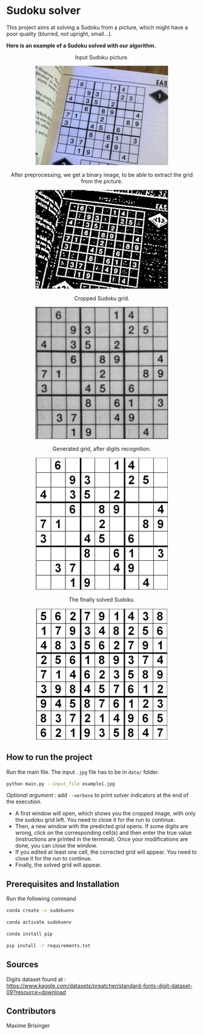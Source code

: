 # Sudoku solver
This project aims at solving a Sudoku from a picture, which might have a poor quality (blurred, not upright, small...).

**Here is an example of a Sudoku solved with our algorithm.**

<div align="center"> Input Sudoku picture.
</div>
<p align="center">
    <img src="data/readme_example/original.jpg" alt="drawing" width="350"/>
</p>

<div align="center"> After preprocessing, we get a binary image, to be able to extract the grid from the picture.
</div>
<p align="center">
    <img src="data/readme_example/binary.jpg" alt="drawing" width="350"/>
</p>

<div align="center"> Cropped Sudoku grid.
</div>
<p align="center">
    <img src="data/readme_example/crop.jpg" alt="drawing" width="350"/>
</p>


<div align="center"> Generated grid, after digits recognition.
</div>
<p align="center">
    <img src="data/readme_example/predict.jpg" alt="drawing" width="350"/>
</p>

<div align="center"> The finally solved Sudoku.
</div>
<p align="center">
    <img src="data/readme_example/solve.jpg" alt="drawing" width="350"/>
</p>





## How to run the project
Run the main file. The input `.jpg` file has to be in `data/` folder.
```bash
python main.py --input_file example1.jpg
```
*Optional argument* : add `--verbose` to print solver indicators at the end of the execution.


* A first window will open, which shows you the cropped image, with only the sudoku grid left. You need to close it for the run to continue.
* Then, a new window with the predicted grid opens. If some digits are wrong, click on the corresponding cell(s) and then enter the true value (instructions are printed in the terminal). Once your modifications are done, you can close the window.
* If you edited at least one cell, the corrected grid will appear. You need to close it for the run to continue.
* Finally, the solved grid will appear.

## Prerequisites and Installation
Run the following command
```bash
conda create -n sudokuenv
```
```bash
conda activate sudokuenv
```
```bash
conda install pip
```
```bash
pip install -r requirements.txt
```

## Sources
Digits dataset found at : https://www.kaggle.com/datasets/preatcher/standard-fonts-digit-dataset-09?resource=download

## Contributors
Maxime Brisinger